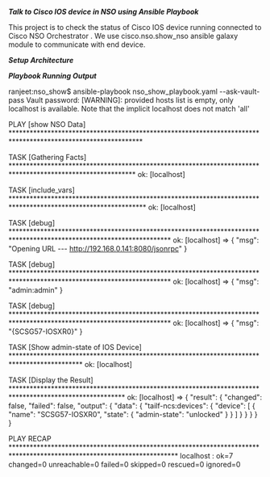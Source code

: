 ***Talk to Cisco IOS device in NSO using Ansible Playbook***

This project is to check the status of Cisco IOS device running connected to Cisco NSO Orchestrator . We use cisco.nso.show_nso ansible galaxy module to communicate with end device.

***Setup Architecture***


***Playbook Running Output***


ranjeet:nso_show$ ansible-playbook nso_show_playbook.yaml --ask-vault-pass
Vault password: 
[WARNING]: provided hosts list is empty, only localhost is available. Note that the implicit localhost does not match 'all'

PLAY [show NSO Data] *************************************************************************************************************

TASK [Gathering Facts] ***********************************************************************************************************
ok: [localhost]

TASK [include_vars] **************************************************************************************************************
ok: [localhost]

TASK [debug] *********************************************************************************************************************
ok: [localhost] => {
    "msg": "Opening URL --- http://192.168.0.141:8080/jsonrpc"
}

TASK [debug] *********************************************************************************************************************
ok: [localhost] => {
    "msg": "admin:admin"
}

TASK [debug] *********************************************************************************************************************
ok: [localhost] => {
    "msg": "{SCSG57-IOSXR0}"
}

TASK [Show admin-state of IOS Device] ********************************************************************************************
ok: [localhost]

TASK [Display the Result] ********************************************************************************************************
ok: [localhost] => {
    "result": {
        "changed": false,
        "failed": false,
        "output": {
            "data": {
                "tailf-ncs:devices": {
                    "device": [
                        {
                            "name": "SCSG57-IOSXR0",
                            "state": {
                                "admin-state": "unlocked"
                            }
                        }
                    ]
                }
            }
        }
    }
}

PLAY RECAP ***********************************************************************************************************************
localhost                  : ok=7    changed=0    unreachable=0    failed=0    skipped=0    rescued=0    ignored=0 

